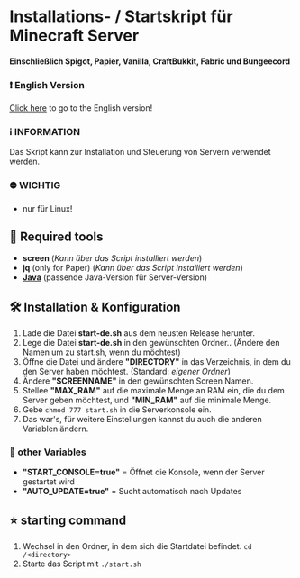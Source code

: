 # Installations- / Startskript für Minecraft Server
#### Einschließlich Spigot, Papier, Vanilla, CraftBukkit, Fabric und Bungeecord

### :heavy_exclamation_mark: English Version
[Click here](https://github.com/FetzerTony/startupScript-Minecraft-V2/) to go to the English version!

### :information_source: INFORMATION
Das Skript kann zur Installation und Steuerung von Servern verwendet werden.

### :no_entry: WICHTIG
- nur für Linux!

## :wrench: Required tools
- **screen** (_Kann über das Script installiert werden_)
- **jq** (only for Paper) (_Kann über das Script installiert werden_)
- [**Java**](https://www.digitalocean.com/community/tutorials/how-to-install-java-with-apt-on-ubuntu-18-04-de) (passende Java-Version für Server-Version)

## :hammer_and_wrench: Installation & Konfiguration
1. Lade die Datei **start-de.sh** aus dem neusten Release herunter.
3. Lege die Datei **start-de.sh** in den gewünschten Ordner.. (Ändere den Namen um zu start.sh, wenn du möchtest)
4. Öffne die Datei und ändere **"DIRECTORY"** in das Verzeichnis, in dem du den Server haben möchtest. (Standard: _eigener Ordner_)
5. Ändere **"SCREENNAME"** in den gewünschten Screen Namen.
6. Stellee **"MAX_RAM"** auf die maximale Menge an RAM ein, die du dem Server geben möchtest, und **"MIN_RAM"** auf die minimale Menge.
7. Gebe `chmod 777 start.sh` in die Serverkonsole ein.
8. Das war's, für weitere Einstellungen kannst du auch die anderen Variablen ändern.

### :page_facing_up: other Variables

- **"START_CONSOLE=true"** = Öffnet die Konsole, wenn der Server gestartet wird
- **"AUTO_UPDATE=true"** = Sucht automatisch nach Updates

## :star: starting command
1. Wechsel in den Ordner, in dem sich die Startdatei befindet. ```cd /<directory>```
2. Starte das Script mit ```./start.sh```
